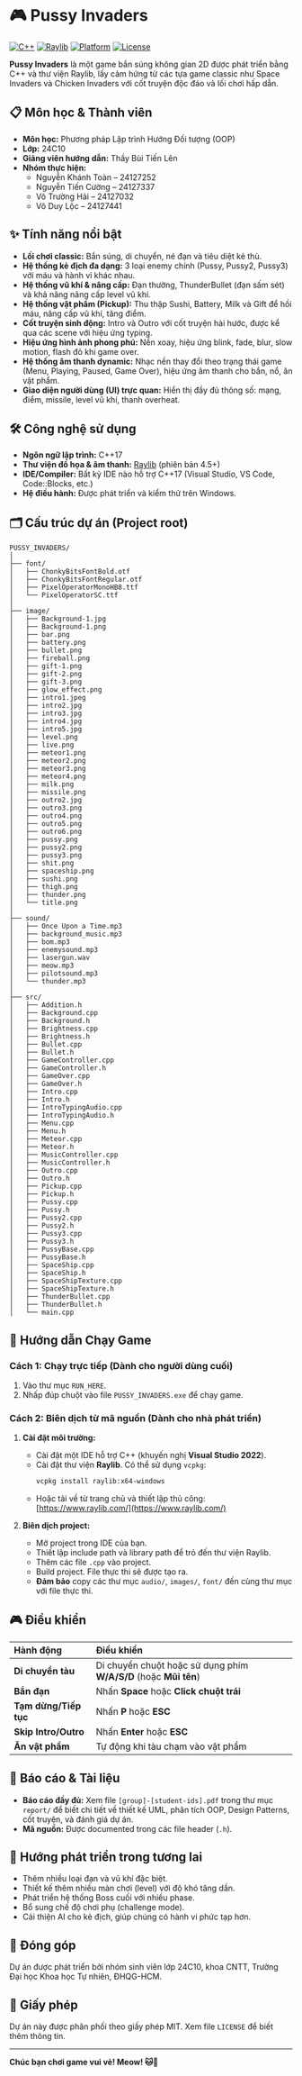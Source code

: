 # 🎮 Pussy Invaders

[![C++](https://img.shields.io/badge/C++-17-blue.svg)](https://en.cppreference.com/)
[![Raylib](https://img.shields.io/badge/Raylib-4.5-green.svg)](https://www.raylib.com/)
[![Platform](https://img.shields.io/badge/Platform-Windows-lightgrey.svg)](https://www.microsoft.com/)
[![License](https://img.shields.io/badge/License-MIT-yellow.svg)](LICENSE)

**Pussy Invaders** là một game bắn súng không gian 2D được phát triển bằng C++ và thư viện Raylib, lấy cảm hứng từ các tựa game classic như Space Invaders và Chicken Invaders với cốt truyện độc đáo và lối chơi hấp dẫn.

## 📋 Môn học & Thành viên

* **Môn học:** Phương pháp Lập trình Hướng Đối tượng (OOP)
* **Lớp:** 24C10
* **Giảng viên hướng dẫn:** Thầy Bùi Tiến Lên
* **Nhóm thực hiện:**
    * Nguyễn Khánh Toàn – 24127252
    * Nguyễn Tiến Cường – 24127337
    * Võ Trường Hải – 24127032
    * Võ Duy Lộc – 24127441

## ✨ Tính năng nổi bật

*   **Lối chơi classic:** Bắn súng, di chuyển, né đạn và tiêu diệt kẻ thù.
*   **Hệ thống kẻ địch đa dạng:** 3 loại enemy chính (Pussy, Pussy2, Pussy3) với máu và hành vi khác nhau.
*   **Hệ thống vũ khí & nâng cấp:** Đạn thường, ThunderBullet (đạn sấm sét) và khả năng nâng cấp level vũ khí.
*   **Hệ thống vật phẩm (Pickup):** Thu thập Sushi, Battery, Milk và Gift để hồi máu, nâng cấp vũ khí, tăng điểm.
*   **Cốt truyện sinh động:** Intro và Outro với cốt truyện hài hước, được kể qua các scene với hiệu ứng typing.
*   **Hiệu ứng hình ảnh phong phú:** Nền xoay, hiệu ứng blink, fade, blur, slow motion, flash đỏ khi game over.
*   **Hệ thống âm thanh dynamic:** Nhạc nền thay đổi theo trạng thái game (Menu, Playing, Paused, Game Over), hiệu ứng âm thanh cho bắn, nổ, ăn vật phẩm.
*   **Giao diện người dùng (UI) trực quan:** Hiển thị đầy đủ thông số: mạng, điểm, missile, level vũ khí, thanh overheat.

## 🛠 Công nghệ sử dụng

*   **Ngôn ngữ lập trình:** C++17
*   **Thư viện đồ họa & âm thanh:** [Raylib](https://www.raylib.com/) (phiên bản 4.5+)
*   **IDE/Compiler:** Bất kỳ IDE nào hỗ trợ C++17 (Visual Studio, VS Code, Code::Blocks, etc.)
*   **Hệ điều hành:** Được phát triển và kiểm thử trên Windows.

## 🗂 Cấu trúc dự án (Project root)
```
PUSSY_INVADERS/
│
├── font/
│   ├── ChonkyBitsFontBold.otf
│   ├── ChonkyBitsFontRegular.otf
│   ├── PixelOperatorMonoHB8.ttf
│   └── PixelOperatorSC.ttf
│
├── image/
│   ├── Background-1.jpg
│   ├── Background-1.png
│   ├── bar.png
│   ├── battery.png
│   ├── bullet.png
│   ├── fireball.png
│   ├── gift-1.png
│   ├── gift-2.png
│   ├── gift-3.png
│   ├── glow_effect.png
│   ├── intro1.jpeg
│   ├── intro2.jpg
│   ├── intro3.jpg
│   ├── intro4.jpg
│   ├── intro5.jpg
│   ├── level.png
│   ├── live.png
│   ├── meteor1.png
│   ├── meteor2.png
│   ├── meteor3.png
│   ├── meteor4.png
│   ├── milk.png
│   ├── missile.png
│   ├── outro2.jpg
│   ├── outro3.png
│   ├── outro4.png
│   ├── outro5.png
│   ├── outro6.png
│   ├── pussy.png
│   ├── pussy2.png
│   ├── pussy3.png
│   ├── shit.png
│   ├── spaceship.png
│   ├── sushi.png
│   ├── thigh.png
│   ├── thunder.png
│   └── title.png
│
├── sound/
│   ├── Once Upon a Time.mp3
│   ├── background_music.mp3
│   ├── bom.mp3
│   ├── enemysound.mp3
│   ├── lasergun.wav
│   ├── meow.mp3
│   ├── pilotsound.mp3
│   └── thunder.mp3
│
├── src/
│   ├── Addition.h
│   ├── Background.cpp
│   ├── Background.h
│   ├── Brightness.cpp
│   ├── Brightness.h
│   ├── Bullet.cpp
│   ├── Bullet.h
│   ├── GameController.cpp
│   ├── GameController.h
│   ├── GameOver.cpp
│   ├── GameOver.h
│   ├── Intro.cpp
│   ├── Intro.h
│   ├── IntroTypingAudio.cpp
│   ├── IntroTypingAudio.h
│   ├── Menu.cpp
│   ├── Menu.h
│   ├── Meteor.cpp
│   ├── Meteor.h
│   ├── MusicController.cpp
│   ├── MusicController.h
│   ├── Outro.cpp
│   ├── Outro.h
│   ├── Pickup.cpp
│   ├── Pickup.h
│   ├── Pussy.cpp
│   ├── Pussy.h
│   ├── Pussy2.cpp
│   ├── Pussy2.h
│   ├── Pussy3.cpp
│   ├── Pussy3.h
│   ├── PussyBase.cpp
│   ├── PussyBase.h
│   ├── SpaceShip.cpp
│   ├── SpaceShip.h
│   ├── SpaceShipTexture.cpp
│   ├── SpaceShipTexture.h
│   ├── ThunderBullet.cpp
│   ├── ThunderBullet.h
│   └── main.cpp
```
## 🚀 Hướng dẫn Chạy Game

### Cách 1: Chạy trực tiếp (Dành cho người dùng cuối)

1.  Vào thư mục `RUN_HERE`.
2.  Nhấp đúp chuột vào file `PUSSY_INVADERS.exe` để chạy game.

### Cách 2: Biên dịch từ mã nguồn (Dành cho nhà phát triển)

1.  **Cài đặt môi trường:**
    *   Cài đặt một IDE hỗ trợ C++ (khuyến nghị **Visual Studio 2022**).
    *   Cài đặt thư viện **Raylib**. Có thể sử dụng `vcpkg`:
        ```bash
        vcpkg install raylib:x64-windows
        ```
    *   Hoặc tải về từ trang chủ và thiết lập thủ công: [https://www.raylib.com/](https://www.raylib.com/)

2.  **Biên dịch project:**
    *   Mở project trong IDE của bạn.
    *   Thiết lập include path và library path để trỏ đến thư viện Raylib.
    *   Thêm các file `.cpp` vào project.
    *   Build project. File thực thi sẽ được tạo ra.
    *   **Đảm bảo** copy các thư mục `audio/`, `images/`, `font/` đến cùng thư mục với file thực thi.

## 🎮 Điều khiển

| Hành động | Điều khiển |
| :--- | :--- |
| **Di chuyển tàu** | Di chuyển chuột hoặc sử dụng phím **W/A/S/D** (hoặc **Mũi tên**) |
| **Bắn đạn** | Nhấn **Space** hoặc **Click chuột trái** |
| **Tạm dừng/Tiếp tục** | Nhấn **P** hoặc **ESC** |
| **Skip Intro/Outro** | Nhấn **Enter** hoặc **ESC** |
| **Ăn vật phẩm** | Tự động khi tàu chạm vào vật phẩm |

## 📖 Báo cáo & Tài liệu

*   **Báo cáo đầy đủ:** Xem file `[group]-[student-ids].pdf` trong thư mục `report/` để biết chi tiết về thiết kế UML, phân tích OOP, Design Patterns, cốt truyện, và đánh giá dự án.
*   **Mã nguồn:** Được documented trong các file header (`.h`).

## 🔮 Hướng phát triển trong tương lai

*   Thêm nhiều loại đạn và vũ khí đặc biệt.
*   Thiết kế thêm nhiều màn chơi (level) với độ khó tăng dần.
*   Phát triển hệ thống Boss cuối với nhiều phase.
*   Bổ sung chế độ chơi phụ (challenge mode).
*   Cải thiện AI cho kẻ địch, giúp chúng có hành vi phức tạp hơn.

## 👥 Đóng góp

Dự án được phát triển bởi nhóm sinh viên lớp 24C10, khoa CNTT, Trường Đại học Khoa học Tự nhiên, ĐHQG-HCM.

## 📄 Giấy phép

Dự án này được phân phối theo giấy phép MIT. Xem file `LICENSE` để biết thêm thông tin.

---

**Chúc bạn chơi game vui vẻ! Meow! 🐱👾**
